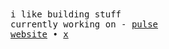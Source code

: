 <samp>
i like building stuff
<br>
currently working on - <a href="https://github.com/axdrsh/pulse">pulse</a>
<br>
<a href="https://axdrsh.vercel.app">website</a>  •  <a href="https://x.com/axdrsh">x</a>
</samp>
